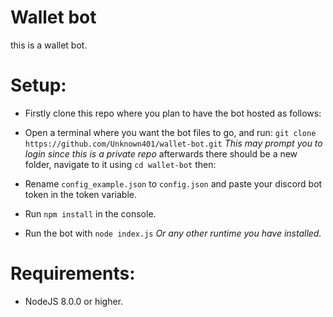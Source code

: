 # Wallet bot

this is a wallet bot.

# Setup:
- Firstly clone this repo where you plan to have the bot hosted as follows:
- Open a terminal where you want the bot files to go, 
and run: `git clone https://github.com/Unknown401/wallet-bot.git`
    *This may prompt you to login since this is a private repo*
afterwards there should be a new folder, navigate to it using `cd wallet-bot` then: 

- Rename `config_example.json` to `config.json` and paste your discord bot token in the token variable.
- Run `npm install` in the console.
- Run the bot with `node index.js` *Or any other runtime you have installed.*

# Requirements:
- NodeJS 8.0.0 or higher.
